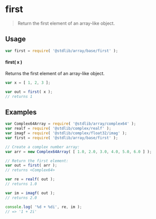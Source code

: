 <!--

@license Apache-2.0

Copyright (c) 2023 The Stdlib Authors.

Licensed under the Apache License, Version 2.0 (the "License");
you may not use this file except in compliance with the License.
You may obtain a copy of the License at

   http://www.apache.org/licenses/LICENSE-2.0

Unless required by applicable law or agreed to in writing, software
distributed under the License is distributed on an "AS IS" BASIS,
WITHOUT WARRANTIES OR CONDITIONS OF ANY KIND, either express or implied.
See the License for the specific language governing permissions and
limitations under the License.

-->

# first

> Return the first element of an array-like object.

<!-- Section to include introductory text. Make sure to keep an empty line after the intro `section` element and another before the `/section` close. -->

<section class="intro">

</section>

<!-- /.intro -->

<!-- Package usage documentation. -->

<section class="usage">

## Usage

```javascript
var first = require( '@stdlib/array/base/first' );
```

#### first( x )

Returns the first element of an array-like object.

```javascript
var x = [ 1, 2, 3 ];

var out = first( x );
// returns 1
```

</section>

<!-- /.usage -->

<!-- Package usage notes. Make sure to keep an empty line after the `section` element and another before the `/section` close. -->

<section class="notes">

</section>

<!-- /.notes -->

<!-- Package usage examples. -->

<section class="examples">

## Examples

<!-- eslint no-undef: "error" -->

```javascript
var Complex64Array = require( '@stdlib/array/complex64' );
var realf = require( '@stdlib/complex/realf' );
var imagf = require( '@stdlib/complex/float32/imag' );
var first = require( '@stdlib/array/base/first' );

// Create a complex number array:
var arr = new Complex64Array( [ 1.0, 2.0, 3.0, 4.0, 5.0, 6.0 ] );

// Return the first element:
var out = first( arr );
// returns <Complex64>

var re = realf( out );
// returns 1.0

var im = imagf( out );
// returns 2.0

console.log( '%d + %di', re, im );
// => '1 + 2i'
```

</section>

<!-- /.examples -->

<!-- Section to include cited references. If references are included, add a horizontal rule *before* the section. Make sure to keep an empty line after the `section` element and another before the `/section` close. -->

<section class="references">

</section>

<!-- /.references -->

<!-- Section for related `stdlib` packages. Do not manually edit this section, as it is automatically populated. -->

<section class="related">

</section>

<!-- /.related -->

<!-- Section for all links. Make sure to keep an empty line after the `section` element and another before the `/section` close. -->

<section class="links">

</section>

<!-- /.links -->

